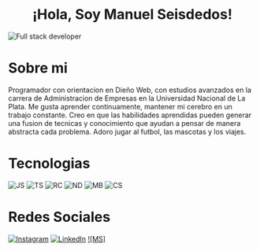 ## <h1 align="center"> ¡Hola, Soy Manuel Seisdedos! </h1>

![Full stack developer](https://i.postimg.cc/Znxn5kZ7/FULL-STACK-DEVELOPER-1.png)

# Sobre mi

Programador con orientacion en Dieño Web, con estudios avanzados en la carrera de Administracion de Empresas en la Universidad Nacional de La Plata. Me gusta aprender continuamente, mantener mi cerebro en un trabajo constante. Creo en que las habilidades aprendidas pueden generar una fusion de tecnicas y conocimiento que ayudan a pensar de manera abstracta cada problema. Adoro jugar al futbol, las mascotas y los viajes. 


# Tecnologias
![JS](https://img.shields.io/badge/JS-JavaScript-yellow)
![TS](https://img.shields.io/badge/TS-Typescript-lightblue)
![RC](https://img.shields.io/badge/Rc-React-blue)
![ND](https://img.shields.io/badge/Nd-NodeJs-green)
![MB](https://img.shields.io/badge/MB-MongoDB-green)
![CS](https://img.shields.io/badge/CS-CSS-lightblue)

# Redes Sociales

[![Instagram](https://img.shields.io/badge/-Instagram-black?style=for-the-badge&logo=instagram&logoColor=white&labelColor=101010)](https://instagram.com/manuelseisdedos)
[![LinkedIn](https://img.shields.io/badge/-LinkedIn-black?style=for-the-badge&logo=linkedin&logoColor=white&labelColor=101010)](https://www.linkedin.com/in/manuel-seisdedos-216a56254/)
[![MS]](http://mseisdedos.com)
